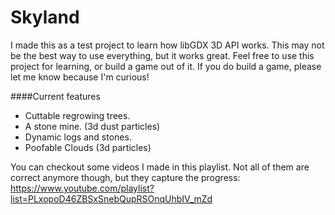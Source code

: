 # Skyland
I made this as a test project to learn how libGDX 3D API works. This may not be the best way to use everything, but it works great. Feel free to use this project for learning, or build a game out of it. If you do build a game, please let me know because I'm curious!

####Current features
- Cuttable regrowing trees.
- A stone mine. (3d dust particles)
- Dynamic logs and stones.
- Poofable Clouds (3d particles)

You can checkout some videos I made in this playlist. Not all of them are correct anymore though, but they capture the progress:
https://www.youtube.com/playlist?list=PLxopoD46ZBSxSnebQupRSOnqUhbIV_mZd
